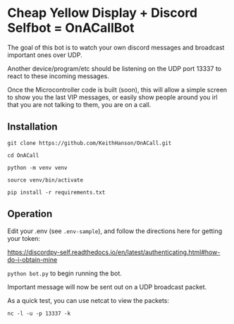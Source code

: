# Cheap Yellow Display + Discord Selfbot = OnACallBot

The goal of this bot is to watch your own discord messages and broadcast important ones over UDP.

Another device/program/etc should be listening on the UDP port 13337 to react to these incoming messages.

Once the Microcontroller code is built (soon), this will allow a simple screen to show you the last VIP messages, or easily show people around you irl that you are not talking to them, you are on a call.

## Installation
`git clone https://github.com/KeithHanson/OnACall.git`

`cd OnACall`

`python -m venv venv`

`source venv/bin/activate`

`pip install -r requirements.txt`

## Operation

Edit your .env (see `.env-sample`), and follow the directions here for getting your token:

https://discordpy-self.readthedocs.io/en/latest/authenticating.html#how-do-i-obtain-mine

`python bot.py` to begin running the bot.

Important message will now be sent out on a UDP broadcast packet. 

As a quick test, you can use netcat to view the packets:

`nc -l -u -p 13337 -k`

